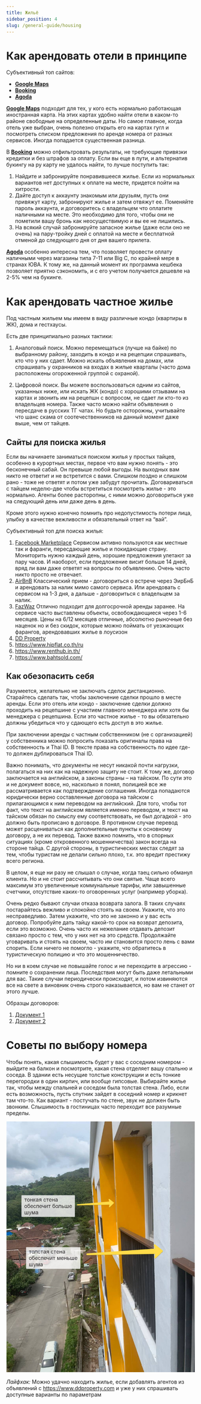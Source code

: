 ```yaml
---
title: Жильё
sidebar_position: 4
slug: /general-guide/housing
---
```



# Как арендовать отели в принципе

Субъективный топ сайтов:
- [**Google Maps**](https://www.google.com/maps/)
- [**Booking**](https://www.booking.com/)
- [**Agoda**](https://www.agoda.com/)

[**Google Maps**](https://www.google.com/maps/) подходит для тех, у кого есть нормально работающая иностранная карта. На этих картах удобно найти отели в каком-то районе свободные на определенные даты. Но самое главное, когда отель уже выбран, очень полезно открыть его на картах гугл и посмотреть списком предложения по аренде номера от разных сервисов. Иногда попадается существенная разница.

В [**Booking**](https://www.booking.com/) можно отфильтровать результаты, не требующие привязки кредитки и без штрафов за оплату. Если вы еще в пути, и альтернатив букингу на ру карту не удалось найти, то лучше поступить так:
1. Найдите и забронируйте понравившееся жилье. Если из нормальных вариантов нет доступных к оплате на месте, придется пойти на хитрости.
2. Дайте доступ к аккаунту знакомым или друзьям, пусть они привяжут карту, забронируют жилье и затем отвяжут ее. Поменяйте пароль аккаунта, и договоритесь с владельцем что оплатите наличными на месте. Это необходимо для того, чтобы они не пометили вашу бронь как неосуществимую и вы ее не лишились.
3. На всякий случай забронируйте запасное жилье (даже если оно не очень) на пару-тройку дней с оплатой на месте и бесплатной отменой до следующего дня от дня вашего прилета. 

[**Agoda**](https://www.agoda.com/) особенно интересна тем, что позволяет провести оплату наличными через магазины типа 7-11 или Big C, по крайней мере в странах ЮВА. К тому же, на данный момент их программа кешбека позволяет приятно сэкономить, и с его учетом получается дешевле на 2-5% чем на букинге.

# Как арендовать частное жилье

Под частным жильем мы имеем в виду различные кондо (квартиры в ЖК), дома и гестхаусы.

Есть две принципиально разных тактики:
1. Аналоговый поиск.
Можно перемещаться (лучше на байке) по выбранному району, заходить в кондо и на рецепции спрашивать, кто что у них сдает. Можно искать объявления на домах, или спрашивать у охранников на входах в жилые кварталы (часто дома расположены огороженной группой с охраной). 

2. Цифровой поиск.
Вы можете воспользоваться одним из сайтов, указанных ниже, или искать ЖК (кондо) с хорошими отзывами на картах и звонить им на рецепшн с вопросом, не сдает ли кто-то из владельцев номера.
Также часто можно найти объявления о пересдаче в русских ТГ чатах. Но будьте осторожны, учитывайте что шанс скама от соотечественников на данный момент даже выше, чем от тайцев.

## Сайты для поиска жилья

Если вы начинаете заниматься поиском жилья у простых тайцев, особенно в курортных местах, первое что вам нужно понять - это бесконечный сабай. Он превыше любой выгоды. На выходных вам никто не ответит и не встретится с вами. Слишком поздно и слишком рано - тоже не ответят и потом уже забудут прочитать. Договариваться с тайцем неделю-две чтобы встретиться посмотреть жилье - это нормально. Агенты более расторопны, с ними можно договориться уже на следующий день или даже день в день.

Кроме этого нужно конечно помнить про недопустимость потери лица, улыбку в качестве вежливости и обязательный ответ на “вай”.

Субъективный топ для поиска жилья:
1. [Facebook Marketplace](https://www.fb.com/marketplace) Сервисом активно пользуются как местные так и фаранги, пересдающие жилье и покидающие страну. Мониторить нужно каждый день, хорошие предложения улетают за пару часов. И наоборот, если предложение висит больше 14 дней, вряд ли вам даже ответят на вопросы по объявлению. Очень часто никто просто не отвечает. 
2. [AirBnB](https://www.airbnb.ru/) Классический прием - договориться о встрече через ЭирБнБ и арендовать за налик мимо самого сервиса. Или арендовать с сервисом на 1-3 дня, а дальше - договориться с владельцем за налик.
3. [FazWaz](https://www.fazwaz.com/rent) Отлично подходит для долгосрочной аренды заранее. На сервисе часто выставлены объекты, освобождающиеся через 1-6 месяцев. Цены на 6/12 месяцев отличные, абсолютно рыночные без наценок но и без скидок, которые можно поймать от уезжающих фарангов, арендовавших жилье в лоусизон
4. [DD Property](https://www.ddproperty.com)
5. https://www.hipflat.co.th/ru
6. https://www.renthub.in.th/
7. https://www.bahtsold.com/ 

## Как обезопасить себя

Разумеется, желательно не заключать сделок дистанционно. Старайтесь сделать так, чтобы заключение сделки прошло в месте аренды. Если это отель или кондо - заключение сделки должно проходить на рецепшине с участием главного менеджера или хотя бы менеджера с рецепшина. Если это частное жилье - то вы обязательно должны убедиться что у сдающего есть доступ в это жилье. 

При заключении аренды с частным собственником (не с организацией) у собственника можно попросить показать оригиналы права на собственность и Thai ID. В тексте права на собственность по идее где-то должен дублироваться Thai ID. 

Важно понимать, что документы не несут никакой почти нагрузки, полагаться на них как на надежную защиту не стоит. К тому же, договор заключается на английском, а законы страны – на тайском. По сути это и не документ вовсе, но, насколько я понял, полицией все же рассматривается как подтверждение соглашения. Иногда попадаются юридически верно составленные договора на тайском с прилагающимся к ним переводом на английский. Для того, чтобы тот факт, что текст на английском является именно переводом, и текст на тайском обязан по смыслу ему соответствовать, не был догадкой - это должно быть прописано в договоре. В противном случае перевод может расцениваться как дополнительные пункты к основному договору, а не их перевод. 
Также важно помнить, что в спорных ситуациях (кроме откровенного мошенничества) закон всегда на стороне тайца. С другой стороны, в туристических местах следят за тем, чтобы туристам не делали сильно плохо, т.к. это вредит престижу всего региона. 

В целом, я еще ни разу не слышал о случае, когда таец сильно обманул клиента. Но и не стоит рассчитывать что они святые. Чаще всего максимум это увеличенные коммунальные тарифы, или завышенные счетчики, отсутствие каких-то оговоренных услуг (например уборка). 

Очень редко бывают случаи отказа возврата залога. В таких случаях постарайтесь вежливо и спокойно стоять на своем. Укажите, что это несправедливо. Затем укажите, что это не законно и у вас есть договор. Попробуйте дать тайцу какой-то срок на возврат депозита, если это возможно. Очень часто их нежелание отдавать депозит связано просто с тем, что у них нет на это средств. Продолжайте уговаривать и стоять на своем, часто им становится просто лень с вами спорить. Если ничего не помогло - укажите, что обратитесь в туристическую полицию и что это мошенничество.

Но ни в коем случае не повышайте голос и не переходите в агрессию - помните о сохранении лица. Последствия могут быть даже летальными для вас. Такие случаи периодически происходят, и потом извиняются все на свете а виновник очень строго наказывается, но вам не станет от этого лучше.

Образцы договоров:
1. [Документ 1](../../static/pdf/Clean_Agreement_Contract.pdf)
2. [Документ 2](../../static/pdf/Draft_contract.pdf)

# Советы по выбору номера

Чтобы понять, какая слышимость будет у вас с соседним номером -  выйдите на балкон и посмотрите, какая стена отделяет вашу спальню и соседа. В здании есть несущие толстые конструкции и есть тонкие перегородки в один кирпич, или вообще гипсовые. Выбирайте жилье так, чтобы между спальней и соседом была толстая стена. Либо, если есть возможность, пусть спутник зайдет в соседний номер и крикнет там что-то. Как вариант - постучать по стене, звук не должен быть звонким. Слышимость в гостиницах часто переходит все разумные пределы. 

![advice_on_choosing_housing](../../static/img/photo_2023-02-16_20-33-03.jpg)

*Лайфхак:* Можно удачно находить жилье, если добавлять агентов из объявлений с https://www.ddproperty.com  и уже у них спрашивать доступные варианты по параметрам